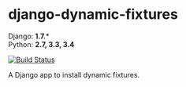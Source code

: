 # django-dynamic-fixtures


Django: **1.7.***  
Python: **2.7, 3.3, 3.4**  

[![Build Status](https://travis-ci.org/Peter-Slump/django-dynamic-fixtures.svg?branch=master)](https://travis-ci.org/Peter-Slump/django-dynamic-fixtures)

A Django app to install dynamic fixtures.
